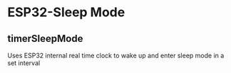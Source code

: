# ESP32-Sleep Mode

## timerSleepMode

Uses ESP32 internal real time clock to wake up and enter sleep mode in a set interval
